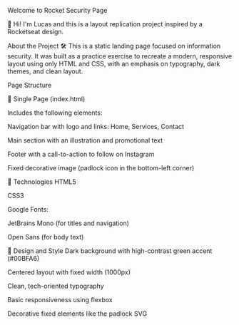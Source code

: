 Welcome to Rocket Security Page

👤 Hi! I'm Lucas and this is a layout replication project inspired by a Rocketseat design.

About the Project
🛠 This is a static landing page focused on information security.
It was built as a practice exercise to recreate a modern, responsive layout using only HTML and CSS, with an emphasis on typography, dark themes, and clean layout.

Page Structure

📄 Single Page (index.html)

Includes the following elements:

Navigation bar with logo and links: Home, Services, Contact

Main section with an illustration and promotional text

Footer with a call-to-action to follow on Instagram

Fixed decorative image (padlock icon in the bottom-left corner)

🧰 Technologies
HTML5

CSS3

Google Fonts:

JetBrains Mono (for titles and navigation)

Open Sans (for body text)

🎨 Design and Style
Dark background with high-contrast green accent (#00BFA6)

Centered layout with fixed width (1000px)

Clean, tech-oriented typography

Basic responsiveness using flexbox

Decorative fixed elements like the padlock SVG
